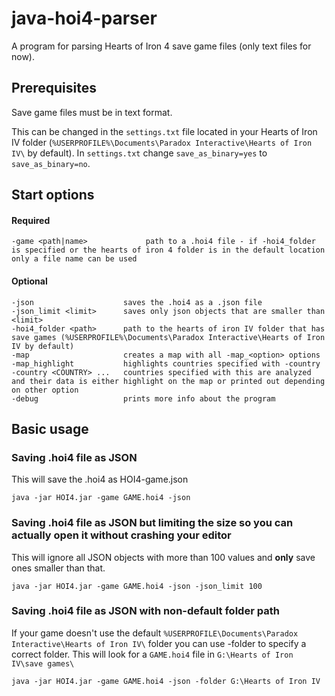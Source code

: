 # java-hoi4-parser

A program for parsing Hearts of Iron 4 save game files (only text files for now).

## Prerequisites

Save game files must be in text format.

This can be changed in the `settings.txt` file located in your Hearts of Iron IV folder (`%USERPROFILE%\Documents\Paradox Interactive\Hearts of Iron IV\` by default). In `settings.txt` change `save_as_binary=yes` to `save_as_binary=no`.

## Start options

#### Required

```
-game <path|name>             path to a .hoi4 file - if -hoi4_folder is specified or the hearts of iron 4 folder is in the default location only a file name can be used
```

#### Optional

```
-json                    saves the .hoi4 as a .json file
-json_limit <limit>      saves only json objects that are smaller than <limit>
-hoi4_folder <path>      path to the hearts of iron IV folder that has save games (%USERPROFILE%\Documents\Paradox Interactive\Hearts of Iron IV by default)
-map                     creates a map with all -map_<option> options
-map_highlight           highlights countries specified with -country
-country <COUNTRY> ...   countries specified with this are analyzed and their data is either highlight on the map or printed out depending on other option
-debug                   prints more info about the program
```

## Basic usage

### Saving .hoi4 file as JSON

This will save the .hoi4 as HOI4-game.json

`java -jar HOI4.jar -game GAME.hoi4 -json`

### Saving .hoi4 file as JSON but limiting the size so you can actually open it without crashing your editor

This will ignore all JSON objects with more than 100 values and **only** save ones smaller than that.

`java -jar HOI4.jar -game GAME.hoi4 -json -json_limit 100`

### Saving .hoi4 file as JSON with non-default folder path

If your game doesn't use the default `%USERPROFILE\Documents\Paradox Interactive\Hearts of Iron IV\` folder you can use -folder to specify a correct folder. This will look for a `GAME.hoi4` file in `G:\Hearts of Iron IV\save games\`

`java -jar HOI4.jar -game GAME.hoi4 -json -folder G:\Hearts of Iron IV`